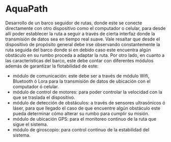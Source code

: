# AquaPath

Desarrollo de un barco seguidor de rutas, donde este se conecte directamente con otro dispositivo como el computador o celular, para desde allí poder establecer la ruta a seguir a través de cierta interfaz donde la transmisión de datos sea en tiempo real suave. Vale resaltar que desde el dispositivo de propósito general debe irse observando constantemente la ruta seguida del barco donde si en debido caso este encuentra algún obstáculo en su rumbo proceda a adaptar la ruta.
Por otro lado, en cuanto a las características del barco, este debe contar con diferentes módulos además de garantizar la flotabilidad de este:

* módulo de comunicación: este debe ser a través de módulo Wifi, Bluetooth ó Lora para la transmisión de datos de ubicación con el computador ó celular.
* módulo de control de motores: para poder controlar la velocidad con la que se traslada el dispositivo.
* módulo de detección de obstáculos: a través de sensores ultrasónicos ó láser, para que llegado el caso de que encuentre algún obstáculo este pueda determinar cómo alterar su rumbo para cumplir su misión.
* módulo de ubicación GPS: para el monitoreo continuo de la ruta que sigue el sistema.
* módulo de giroscopio: para control continuo de la estabilidad del sistema.

